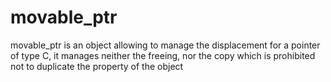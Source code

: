 # movable_ptr
movable_ptr is an object allowing to manage the displacement for a pointer of type C, it manages neither the freeing, nor the copy which is prohibited not to duplicate the property of the object

